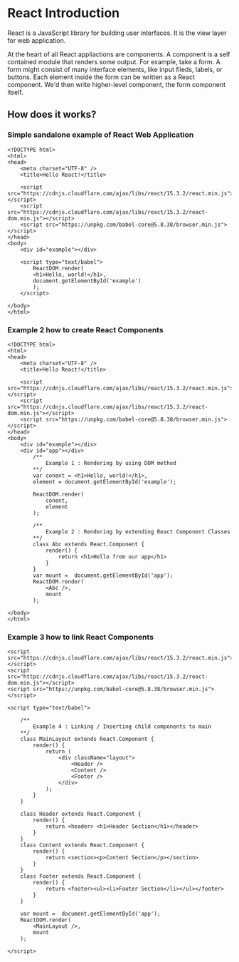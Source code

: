 # React Introduction
React is a JavaScript library for building user interfaces. It is the view layer for web application.

At the heart of all React appliactions are components. A component is a self contained module that renders some output. For example, take a form. A form might consist of many interface elements, like input fileds, labels, or buttons. Each element inside the form can be written as a React component. We'd then write higher-level component, the form component itself.

## How does it works?




### Simple sandalone example of React Web Application

```
<!DOCTYPE html>
<html>
<head>
	<meta charset="UTF-8" />
	<title>Hello React!</title>
	
	<script src="https://cdnjs.cloudflare.com/ajax/libs/react/15.3.2/react.min.js"></script>
	<script src="https://cdnjs.cloudflare.com/ajax/libs/react/15.3.2/react-dom.min.js"></script> 
	<script src="https://unpkg.com/babel-core@5.8.38/browser.min.js"></script>
</head>
<body>
	<div id="example"></div>

	<script type="text/babel">
		ReactDOM.render(
		<h1>Hello, world!</h1>,
		document.getElementById('example')
		);
	</script>
	
</body>
</html>

```

### Example 2 how to create React Components
```
<!DOCTYPE html>
<html>
<head>
	<meta charset="UTF-8" />
	<title>Hello React!</title>
	
	<script src="https://cdnjs.cloudflare.com/ajax/libs/react/15.3.2/react.min.js"></script>
	<script src="https://cdnjs.cloudflare.com/ajax/libs/react/15.3.2/react-dom.min.js"></script> 
	<script src="https://unpkg.com/babel-core@5.8.38/browser.min.js"></script>
</head>
<body>
	<div id="example"></div>
	<div id="app"></div>
		/**
			Example 1 : Rendering by using DOM method 
		**/
		var conent = <h1>Hello, world!</h1>,
		element = document.getElementById('example');

		ReactDOM.render(
			conent, 
			element
		);

		/**
			Example 2 : Rendering by extending React Component Classes
		**/
		class Abc extends React.Component {
			render() {
				return <h1>Hello from our app</h1>
			}
		}
		var mount =  document.getElementById('app');
		ReactDOM.render(
			<Abc />, 
			mount
		);
	
</body>
</html>
```
### Example 3 how to link React Components

<!DOCTYPE html>
<html>
<head>
	<meta charset="UTF-8" />
	<title>Hello React!</title>
	
	<script src="https://cdnjs.cloudflare.com/ajax/libs/react/15.3.2/react.min.js"></script>
	<script src="https://cdnjs.cloudflare.com/ajax/libs/react/15.3.2/react-dom.min.js"></script> 
	<script src="https://unpkg.com/babel-core@5.8.38/browser.min.js"></script>
</head>
<body>
	<div id="app"></div>
	
	<script type="text/babel">
		
		/**
			Example 4 : Linking / Inserting child components to main
		**/
		class MainLayout extends React.Component {
			render() {
				return (
					<div className="layout">
						<Header />
						<Content />
						<Footer />
					</div>
				);
			}
		}

		class Header extends React.Component {
			render() {
				return <header> <h1>Header Section</h1></header>
			}
		}
		class Content extends React.Component {
			render() {
				return <section><p>Content Section</p></section>
			}
		}
		class Footer extends React.Component {
			render() {
				return <footer><ul><li>Footer Section</li></ul></footer>
			}
		}

		var mount =  document.getElementById('app');
		ReactDOM.render(
			<MainLayout />, 
			mount
		);

	</script>
</body>
</html>


